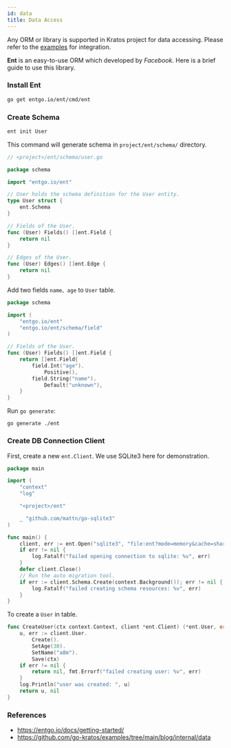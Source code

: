 ```yaml
---
id: data
title: Data Access
---
```


Any ORM or library is supported in Kratos project for data accessing. Please refer to the [examples](https://github.com/go-kratos/kratos/tree/main/examples) for integration.

**Ent** is an easy-to-use ORM which developed by *Facebook*. Here is a brief guide to use this library.

### Install Ent

```bash
go get entgo.io/ent/cmd/ent
```

### Create Schema

```bash
ent init User
```

This command will generate schema in `project/ent/schema/` directory.

```go
// <project>/ent/schema/user.go

package schema

import "entgo.io/ent"

// User holds the schema definition for the User entity.
type User struct {
    ent.Schema
}

// Fields of the User.
func (User) Fields() []ent.Field {
    return nil
}

// Edges of the User.
func (User) Edges() []ent.Edge {
    return nil
}
```

Add two fields `name、age` to `User` table.

```go
package schema

import (
    "entgo.io/ent"
    "entgo.io/ent/schema/field"
)

// Fields of the User.
func (User) Fields() []ent.Field {
    return []ent.Field{
        field.Int("age").
            Positive(),
        field.String("name").
            Default("unknown"),
    }
}
```

Run `go generate`:
```
go generate ./ent
```

### Create DB Connection Client

First, create a new `ent.Client`. We use SQLite3 here for demonstration.

```go
package main

import (
    "context"
    "log"

    "<project>/ent"

    _ "github.com/mattn/go-sqlite3"
)

func main() {
    client, err := ent.Open("sqlite3", "file:ent?mode=memory&cache=shared&_fk=1")
    if err != nil {
        log.Fatalf("failed opening connection to sqlite: %v", err)
    }
    defer client.Close()
    // Run the auto migration tool.
    if err := client.Schema.Create(context.Background()); err != nil {
        log.Fatalf("failed creating schema resources: %v", err)
    }
}
```

To create a `User` in table.

```go
func CreateUser(ctx context.Context, client *ent.Client) (*ent.User, error) {
    u, err := client.User.
        Create().
        SetAge(30).
        SetName("a8m").
        Save(ctx)
    if err != nil {
        return nil, fmt.Errorf("failed creating user: %v", err)
    }
    log.Println("user was created: ", u)
    return u, nil
}
```

### References

* https://entgo.io/docs/getting-started/
* https://github.com/go-kratos/examples/tree/main/blog/internal/data

